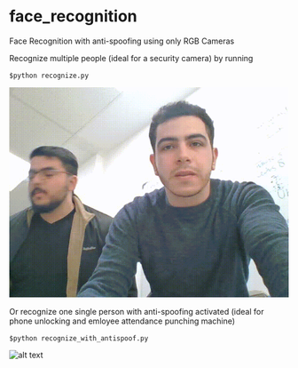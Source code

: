 # face_recognition
Face Recognition with anti-spoofing using only RGB Cameras

Recognize multiple people (ideal for a security camera)  by running
```
$python recognize.py
```
![alt text](https://github.com/sofman98/face_recognition/blob/main/demo/demo_multiple_people.gif?raw=true)

Or recognize one single person with anti-spoofing activated (ideal for phone unlocking and emloyee attendance punching machine)
```
$python recognize_with_antispoof.py
```
![alt text](https://github.com/sofman98/face_recognition/blob/main/demo/demo_antispoof.gif?raw=true)
